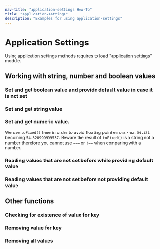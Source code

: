 ```yaml
---
nav-title: "application-settings How-To"
title: "application-settings"
description: "Examples for using application-settings"
---
```

# Application Settings
Using application settings methods requires to load "application settings" module.
<snippet id='application-settings-require'/>

## Working with string, number and boolean values
### Set and get boolean value and provide default value in case it is not set
<snippet id='application-settings-boolean'/>

### Set and get string value
<snippet id='application-settings-string'/>

### Set and get numeric value.
We use `toFixed()` here in order to avoid floating point errors - ex: `54.321` becoming `54.320999999537`.
Beware the result of `toFixed()` is a string not a number therefore you cannot use `===` or `!==` when comparing with a number.
<snippet id='application-settings-number'/>

### Reading values that are not set before while providing default value
<snippet id='application-settings-notset'/>

### Reading values that are not set before not providing default value
<snippet id='application-settings-nodefault'/>

## Other functions
### Checking for existence of value for key
<snippet id='application-settings-haskey'/>

### Removing value for key
<snippet id='application-settings-removekey'/>

### Removing all values
<snippet id='application-settings-clear'/>
